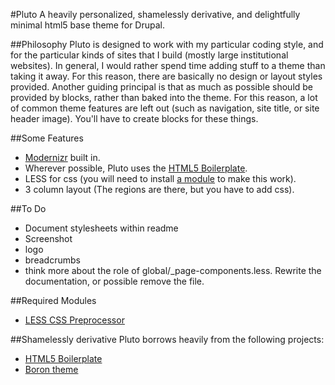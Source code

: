 #Pluto
A heavily personalized, shamelessly derivative, and delightfully minimal html5 base theme for Drupal.

##Philosophy
Pluto is designed to work with my particular coding style, and for the particular kinds of sites that I build (mostly large institutional websites). In general, I would rather spend time adding stuff to a theme than taking it away. For this reason, there are basically no design or layout styles provided. Another guiding principal is that as much as possible should be provided by blocks, rather than baked into the theme. For this reason, a lot of common theme features are left out (such as navigation, site title, or site header image). You'll have to create blocks for these things.

##Some Features
- [Modernizr](http://modernizr.com/) built in.
- Wherever possible, Pluto uses the [HTML5 Boilerplate](http://html5boilerplate.com/).
- LESS for css (you will need to install [a module](http://drupal.org/project/less) to make this work).
- 3 column layout (The regions are there, but you have to add css).

##To Do
- Document stylesheets within readme
- Screenshot
- logo
- breadcrumbs
- think more about the role of global/_page-components.less. Rewrite the documentation, or possible remove the file.

##Required Modules
- [LESS CSS Preprocessor](http://drupal.org/project/less)

##Shamelessly derivative
Pluto borrows heavily from the following projects:
- [HTML5 Boilerplate](http://html5boilerplate.com/)
- [Boron theme](http://drupal.org/project/boron)
